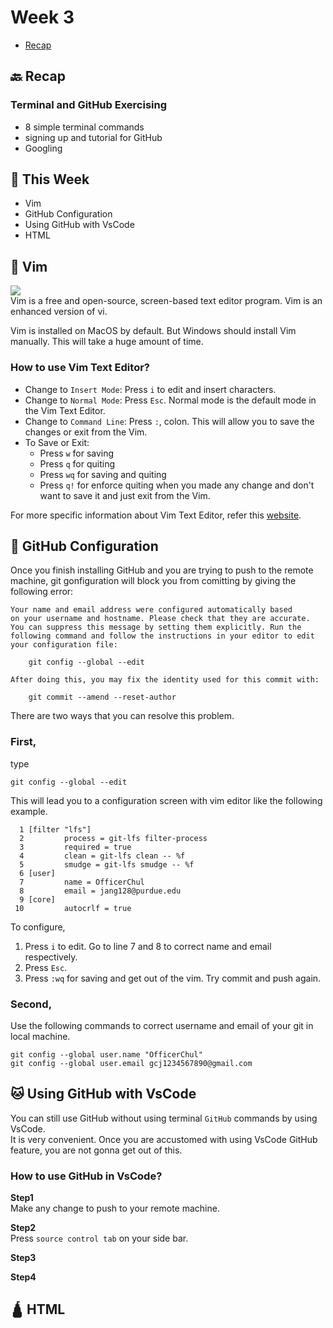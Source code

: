 # Week 3

- [Recap]()

## 🔙 Recap
### Terminal and GitHub Exercising
- 8 simple terminal commands
- signing up and tutorial for GitHub
- Googling

## 📖 This Week
- Vim
- GitHub Configuration
- Using GitHub with VsCode
- HTML

## 📓 Vim
<img src="https://miro.medium.com/max/605/1*_BWVJB2JzuuzyxGxm6XWQQ.png" /> <br />
Vim is a free and open-source, screen-based text editor program. Vim is an enhanced version of vi.

Vim is installed on MacOS by default. But Windows should install Vim manually. This will take a huge amount of time.

### **How to use Vim Text Editor?**
- Change to `Insert Mode`:
Press `i` to edit and insert characters.
- Change to `Normal Mode`:
Press `Esc`. Normal mode is the default mode in the Vim Text Editor.
- Change to `Command Line`:
Press `:`, colon. This will allow you to save the changes or exit from the Vim.
- To Save or Exit:
    - Press `w` for saving
    - Press `q` for quiting
    - Press `wq` for saving and quiting
    - Press `q!` for enforce quiting when you made any change and don't want to save it and just exit from the Vim.

For more specific information about Vim Text Editor, refer this [website](https://opensource.com/article/19/3/getting-started-vim).

## 📛 GitHub Configuration

Once you finish installing GitHub and you are trying to push to the remote machine, git gonfiguration will block you from comitting by giving the following error:
```
Your name and email address were configured automatically based
on your username and hostname. Please check that they are accurate.
You can suppress this message by setting them explicitly. Run the
following command and follow the instructions in your editor to edit
your configuration file:

    git config --global --edit

After doing this, you may fix the identity used for this commit with:

    git commit --amend --reset-author
```
There are two ways that you can resolve this problem.
### **First**,
type
```
git config --global --edit
```
This will lead you to a configuration screen with vim editor like the following example. 
```
  1 [filter "lfs"]
  2         process = git-lfs filter-process
  3         required = true
  4         clean = git-lfs clean -- %f
  5         smudge = git-lfs smudge -- %f
  6 [user]
  7         name = OfficerChul
  8         email = jang128@purdue.edu
  9 [core]
 10         autocrlf = true
 ```
To configure,
1. Press `i` to edit. Go to line 7 and 8 to correct name and email respectively.
2. Press `Esc`.
3. Press `:wq` for saving and get out of the vim.
Try commit and push again.

### **Second**,
Use the following commands to correct username and email of your git in local machine.
```
git config --global user.name "OfficerChul"
git config --global user.email gcj1234567890@gmail.com
```

## 🐱 Using GitHub with VsCode

You can still use GitHub without using terminal `GitHub` commands by using VsCode. <br />
It is very convenient. Once you are accustomed with using VsCode GitHub feature, you are not gonna get out of this.

### **How to use GitHub in VsCode?**
**Step1**<br />
Make any change to push to your remote machine.

**Step2**<br />
Press `source control tab` on your side bar.
<img>

**Step3**<br />

**Step4**<br />


## 🛕 HTML


